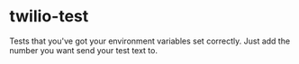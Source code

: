 twilio-test
===========

Tests that you've got your environment variables set correctly. Just add the number you want send your test text to.
